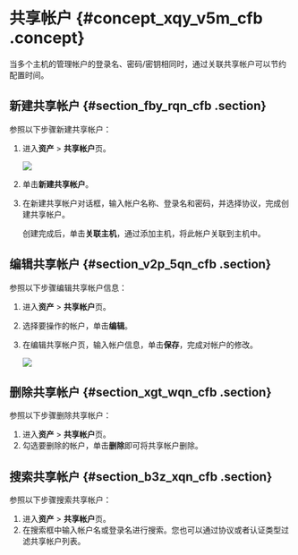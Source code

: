 # 共享帐户 {#concept_xqy_v5m_cfb .concept}

当多个主机的管理帐户的登录名、密码/密钥相同时，通过关联共享帐户可以节约配置时间。

## 新建共享帐户 {#section_fby_rqn_cfb .section}

参照以下步骤新建共享帐户：

1.  进入**资产** \> **共享帐户**页。

    ![](http://static-aliyun-doc.oss-cn-hangzhou.aliyuncs.com/assets/img/18794/153673898110436_zh-CN.png)

2.  单击**新建共享帐户**。
3.  在新建共享帐户对话框，输入帐户名称、登录名和密码，并选择协议，完成创建共享帐户。

    创建完成后，单击**关联主机**，通过添加主机，将此帐户关联到主机中。


## 编辑共享帐户 {#section_v2p_5qn_cfb .section}

参照以下步骤编辑共享帐户信息：

1.  进入**资产** \> **共享帐户**页。
2.  选择要操作的帐户，单击**编辑**。
3.  在编辑共享帐户页，输入帐户信息，单击**保存**，完成对帐户的修改。

    ![](http://static-aliyun-doc.oss-cn-hangzhou.aliyuncs.com/assets/img/18794/153673898110439_zh-CN.png)


## 删除共享帐户 {#section_xgt_wqn_cfb .section}

参照以下步骤删除共享帐户：

1.  进入**资产** \> **共享帐户**页。
2.  勾选要删除的帐户，单击**删除**即可将共享帐户删除。

## 搜索共享帐户 {#section_b3z_xqn_cfb .section}

参照以下步骤搜索共享帐户：

1.  进入**资产** \> **共享帐户**页。
2.  在搜索框中输入帐户名或登录名进行搜索。您也可以通过协议或者认证类型过滤共享帐户列表。

